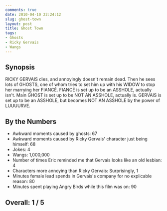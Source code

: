 ```yaml
---
comments: true
date: 2010-04-10 22:24:12
slug: ghost-town
layout: post
title: Ghost Town
tags:
- Ghosts
- Ricky Gervais
- Wangs
---
```


## Synopsis

RICKY GERVAIS dies, and annoyingly doesn't remain dead.  Then he sees lots of GHOSTS, one of whom tries to set him up with his WIDOW to stop her marrying her FIANCÉ.  FIANCÉ is set up to be an ASSHOLE, actually isn't.  Main GHOST is set up to be NOT AN ASSHOLE, actually is.  GERVAIS is set up to be an ASSHOLE, but becomes NOT AN ASSHOLE by the power of LUUUURVE.

## By the Numbers

* Awkward moments caused by ghosts: 67
* Awkward moments caused by Ricky Gervais' character just being himself: 68
* Jokes: 4
* Wangs: 1,000,000
* Number of times Eric reminded me that Gervais looks like an old lesbian: 4
* Characters more annoying than Ricky Gervais: Surprisingly, 1
* Minutes female lead spends in Gervais's company for no explicable reason: 80
* Minutes spent playing Angry Birds while this film was on: 90

## Overall: 1 / 5
